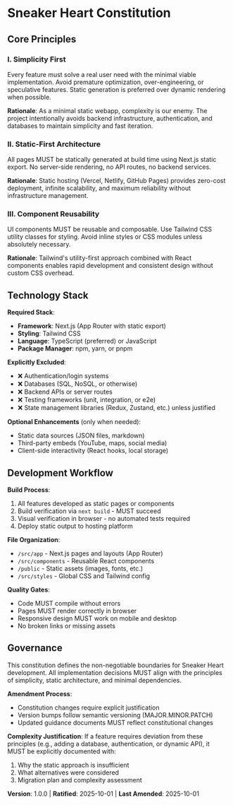 <!--
SYNC IMPACT REPORT:
Version Change: [TEMPLATE] → 1.0.0
Modified Principles: N/A (Initial creation)
Added Sections: Core Principles (3), Technology Stack, Development Workflow, Governance
Removed Sections: N/A
Templates Status:
  ✅ plan-template.md - Aligned (no testing gates needed)
  ✅ spec-template.md - Aligned (business focus maintained)
  ✅ tasks-template.md - Aligned (Phase 3.2 Tests can be skipped per constitution)
Follow-up TODOs: None
-->

# Sneaker Heart Constitution

## Core Principles

### I. Simplicity First
Every feature must solve a real user need with the minimal viable implementation. Avoid premature optimization, over-engineering, or speculative features. Static generation is preferred over dynamic rendering when possible.

**Rationale**: As a minimal static webapp, complexity is our enemy. The project intentionally avoids backend infrastructure, authentication, and databases to maintain simplicity and fast iteration.

### II. Static-First Architecture
All pages MUST be statically generated at build time using Next.js static export. No server-side rendering, no API routes, no backend services.

**Rationale**: Static hosting (Vercel, Netlify, GitHub Pages) provides zero-cost deployment, infinite scalability, and maximum reliability without infrastructure management.

### III. Component Reusability
UI components MUST be reusable and composable. Use Tailwind CSS utility classes for styling. Avoid inline styles or CSS modules unless absolutely necessary.

**Rationale**: Tailwind's utility-first approach combined with React components enables rapid development and consistent design without custom CSS overhead.

## Technology Stack

**Required Stack**:
- **Framework**: Next.js (App Router with static export)
- **Styling**: Tailwind CSS
- **Language**: TypeScript (preferred) or JavaScript
- **Package Manager**: npm, yarn, or pnpm

**Explicitly Excluded**:
- ❌ Authentication/login systems
- ❌ Databases (SQL, NoSQL, or otherwise)
- ❌ Backend APIs or server routes
- ❌ Testing frameworks (unit, integration, or e2e)
- ❌ State management libraries (Redux, Zustand, etc.) unless justified

**Optional Enhancements** (only when needed):
- Static data sources (JSON files, markdown)
- Third-party embeds (YouTube, maps, social media)
- Client-side interactivity (React hooks, local storage)

## Development Workflow

**Build Process**:
1. All features developed as static pages or components
2. Build verification via `next build` - MUST succeed
3. Visual verification in browser - no automated tests required
4. Deploy static output to hosting platform

**File Organization**:
- `/src/app` - Next.js pages and layouts (App Router)
- `/src/components` - Reusable React components
- `/public` - Static assets (images, fonts, etc.)
- `/src/styles` - Global CSS and Tailwind config

**Quality Gates**:
- Code MUST compile without errors
- Pages MUST render correctly in browser
- Responsive design MUST work on mobile and desktop
- No broken links or missing assets

## Governance

This constitution defines the non-negotiable boundaries for Sneaker Heart development. All implementation decisions MUST align with the principles of simplicity, static architecture, and minimal dependencies.

**Amendment Process**:
- Constitution changes require explicit justification
- Version bumps follow semantic versioning (MAJOR.MINOR.PATCH)
- Updated guidance documents MUST reflect constitutional changes

**Complexity Justification**:
If a feature requires deviation from these principles (e.g., adding a database, authentication, or dynamic API), it MUST be explicitly documented with:
1. Why the static approach is insufficient
2. What alternatives were considered
3. Migration plan and complexity assessment

**Version**: 1.0.0 | **Ratified**: 2025-10-01 | **Last Amended**: 2025-10-01